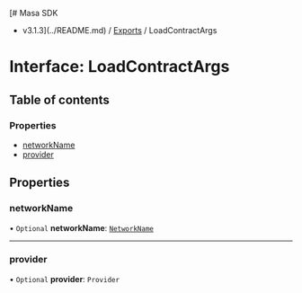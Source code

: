 [# Masa SDK
 - v3.1.3](../README.md) / [Exports](../modules.md) / LoadContractArgs

# Interface: LoadContractArgs

## Table of contents

### Properties

- [networkName](LoadContractArgs.md#networkname)
- [provider](LoadContractArgs.md#provider)

## Properties

### networkName

• `Optional` **networkName**: [`NetworkName`](../modules.md#networkname)

___

### provider

• `Optional` **provider**: `Provider`
